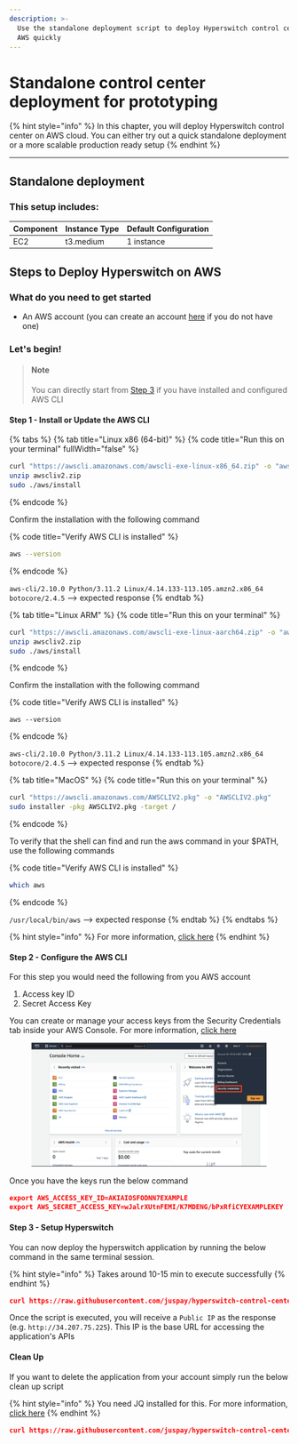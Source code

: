 ```yaml
---
description: >-
  Use the standalone deployment script to deploy Hyperswitch control center on
  AWS quickly
---
```


# Standalone control center deployment for prototyping

{% hint style="info" %}
In this chapter, you will deploy Hyperswitch control center on AWS cloud. You can either try out a quick standalone deployment or a more scalable production ready setup
{% endhint %}

***

## Standalone deployment

### This setup includes:

| Component | Instance Type | Default Configuration |
| --------- | ------------- | --------------------- |
| EC2       | t3.medium     | 1 instance            |

## Steps to Deploy Hyperswitch on AWS

### **What do you need to get started**

* An AWS account (you can create an account [here](https://portal.aws.amazon.com/gp/aws/developer/registration/index.html?refid=em\_127222) if you do not have one)



### **Let's begin!**

> #### Note
>
> You can directly start from [Step 3](https://hyperswitch-juspay.stoplight.io/studio/installation-guide:main?source=8jifq2qd#step-3---setup-hyperswitch) if you have installed and configured AWS CLI

#### Step 1 - Install or Update the AWS CLI

{% tabs %}
{% tab title="Linux x86 (64-bit)" %}
{% code title="Run this on your terminal" fullWidth="false" %}
```bash
curl "https://awscli.amazonaws.com/awscli-exe-linux-x86_64.zip" -o "awscliv2.zip"
unzip awscliv2.zip
sudo ./aws/install
```
{% endcode %}

Confirm the installation with the following command

{% code title="Verify AWS CLI is installed" %}
```bash
aws --version
```
{% endcode %}

`aws-cli/2.10.0 Python/3.11.2 Linux/4.14.133-113.105.amzn2.x86_64 botocore/2.4.5` --> expected response
{% endtab %}

{% tab title="Linux ARM" %}
{% code title="Run this on your terminal" %}
```bash
curl "https://awscli.amazonaws.com/awscli-exe-linux-aarch64.zip" -o "awscliv2.zip"
unzip awscliv2.zip
sudo ./aws/install
```
{% endcode %}

Confirm the installation with the following command

{% code title="Verify AWS CLI is installed" %}
```
aws --version
```
{% endcode %}

`aws-cli/2.10.0 Python/3.11.2 Linux/4.14.133-113.105.amzn2.x86_64 botocore/2.4.5` --> expected response
{% endtab %}

{% tab title="MacOS" %}
{% code title="Run this on your terminal" %}
```bash
curl "https://awscli.amazonaws.com/AWSCLIV2.pkg" -o "AWSCLIV2.pkg"
sudo installer -pkg AWSCLIV2.pkg -target /
```
{% endcode %}

To verify that the shell can find and run the aws command in your $PATH, use the following commands

{% code title="Verify AWS CLI is installed" %}
```bash
which aws
```
{% endcode %}

`/usr/local/bin/aws` --> expected response
{% endtab %}
{% endtabs %}

{% hint style="info" %}
For more information, [click here](https://docs.aws.amazon.com/cli/latest/userguide/getting-started-install.html)
{% endhint %}

#### Step 2 - Configure the AWS CLI

For this step you would need the following from you AWS account

1. Access key ID
2. Secret Access Key

You can create or manage your access keys from the Security Credentials tab inside your AWS Console. For more information, [click here](https://docs.aws.amazon.com/IAM/latest/UserGuide/id\_credentials\_access-keys.html#Using\_CreateAccessKey)

<figure><img src="../../.gitbook/assets/Screenshot 2023-10-12 at 6.00.50 PM.png" alt=""><figcaption></figcaption></figure>

Once you have the keys run the below command

```json
export AWS_ACCESS_KEY_ID=AKIAIOSFODNN7EXAMPLE
export AWS_SECRET_ACCESS_KEY=wJalrXUtnFEMI/K7MDENG/bPxRfiCYEXAMPLEKEY
```

#### Step 3 - Setup Hyperswitch

You can now deploy the hyperswitch application by running the below command in the same terminal session.

{% hint style="info" %}
Takes around 10-15 min to execute successfully
{% endhint %}

```json
curl https://raw.githubusercontent.com/juspay/hyperswitch-control-center/main/aws/hyperswitch_control_center_aws_setup.sh | bash
```



Once the script is executed, you will receive a `Public IP` as the response (e.g. `http://34.207.75.225`). This IP is the base URL for accessing the application's APIs

#### Clean Up

If you want to delete the application from your account simply run the below clean up script

{% hint style="info" %}
You need JQ installed for this. For more information, [click here](https://jqlang.github.io/jq/download/)
{% endhint %}

```json
curl https://raw.githubusercontent.com/juspay/hyperswitch-control-center/main/aws/hyperswitch_control_center_cleanup_setup.sh | bash
```

